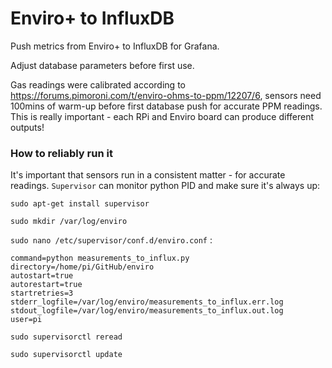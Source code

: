 # Enviro+ to InfluxDB

Push metrics from Enviro+ to InfluxDB for Grafana.

Adjust database parameters before first use.

Gas readings were calibrated according to https://forums.pimoroni.com/t/enviro-ohms-to-ppm/12207/6, sensors need 100mins of warm-up before first database push for accurate PPM readings.
This is really important - each RPi and Enviro board can produce different outputs!

### How to reliably run it
It's important that sensors run in a consistent matter - for accurate readings.
`Supervisor` can monitor python PID and make sure it's always up:

`sudo apt-get install supervisor`

`sudo mkdir /var/log/enviro`

`sudo nano /etc/supervisor/conf.d/enviro.conf` :

```[program:enviro]
command=python measurements_to_influx.py
directory=/home/pi/GitHub/enviro
autostart=true
autorestart=true
startretries=3
stderr_logfile=/var/log/enviro/measurements_to_influx.err.log
stdout_logfile=/var/log/enviro/measurements_to_influx.out.log
user=pi
```

`sudo supervisorctl reread`

`sudo supervisorctl update`